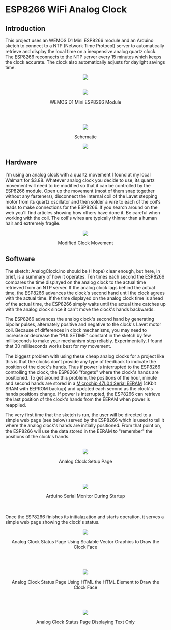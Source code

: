 # ESP8266 WiFi Analog Clock
## Introduction
This project uses an WEMOS D1 Mini ESP8266 module and an Arduino sketch to connect to a NTP (Network Time Protocol) server to automatically retrieve and display the local time on a inexpensive analog quartz clock. The ESP8266 reconnects to the NTP server every 15 minutes which keeps the clock accurate. The clock also automatically adjusts for daylight savings time.

<p align="center"><img src="/images/Clock-face.JPEG"/>
<br />
<br />  
<p align="center"><img src="/images/Clock-back.JPEG"/>
<p align="center">WEMOS D1 Mini ESP8266 Module</p>
<br />
<br />
<p align="center"><img src="/images/Schematic.jpg"/>
<p align="center">Schematic</p>
<p align="center"><img src="/images/AnalogClock.gif"/>

## Hardware
I'm using an analog clock with a quartz movement I found at my local Walmart for $3.88. Whatever analog clock you decide to use, its quartz movement will need to be modified so that it can be controlled by the ESP8266 module. Open up the movement (most of them snap together without any fasteners), disconnect the internal coil of the Lavet stepping motor from its quartz oscillator and then solder a wire to each of the coil's leads to make connections for the ESP8266. If you search around on the web you'll find articles showing how others have done it. Be careful when working with the coil. The coil's wires are typically thinner than a human hair and extremely fragile.
<p align="center"><img src="/images/Clock%20Movement.jpeg"/>
<p align="center">Modified Clock Movement</p>

## Software
The sketch: AnalogClock.ino should be (I hope) clear enough, but here, in brief, is a summary of how it operates. Ten times each second the ESP8266 compares the time displayed on the analog clock to the actual time retrieved from an NTP server. If the analog clock lags behind the actual time, the ESP8266 advances the clock's second hand until the clock agrees with the actual time. If the time displayed on the analog clock time is ahead of the actual time, the ESP8266 simply waits until the actual time catches up with the analog clock since it can't move the clock's hands backwards. 

The ESP8266 advances the analog clock's second hand by generating bipolar pulses, alternately positive and negative to the clock's Lavet motor coil. Because of differences in clock mechanisms, you may need to increase or decrease the "PULSETIME" constant in the sketch by few milliseconds to make your mechanism step reliably. Experimentally, I found that 30 milliseconds works best for my movement.

The biggest problem with using these cheap analog clocks for a project like this is that the clocks don't provide any type of feedback to indicate the position of the clock's hands. Thus if power is interrupted to the ESP8266 controlling the clock, the ESP8266 "forgets" where the clock's hands are positioned.  To get around this problem, the positions of the hour, minute and second hands are stored in a [Microchip 47L04 Serial EERAM](https://www.microchip.com/wwwproducts/en/47L04) (4Kbit SRAM with EEPROM backup) and updated each second as the clock's hands positions change. If power is interrupted, the ESP8266 can retrieve the last position of the clock's hands from the EERAM when power is reapplied. 

The very first time that the sketch is run, the user will be directed to a simple web page (see below) served by the ESP8266 which is used to tell it where the analog clock's hands are initially positioned. From that point on, the ESP8266 will use the data stored in the EERAM to "remember" the positions of the clock's hands.
<br />
<br />
<p align="center"><img src="/images/screen1.jpg"/>
<p align="center">Analog Clock Setup Page</p>
<br />
<br />
<p align="center"><img src="/images/screen2.jpg"/>
<p align="center">Arduino Serial Monitor During Startup</p>
<br />
<br />
Once the ESP8266 finishes its initialazation and starts operation, it serves a simple web page showing the clock's status.
<br />
<p align="center"><img src="/images/screen3.jpg"/>
<p align="center">Analog Clock Status Page Using Scalable Vector Graphics to Draw the Clock Face</p>
<br />
<br />
<p align="center"><img src="/images/screen4.jpg"/>
<p align="center">Analog Clock Status Page Using HTML the HTML <canvas> Element to Draw the Clock Face</p>
<br />
<br />
<p align="center"><img src="/images/screen5.jpg"/>
<p align="center">Analog Clock Status Page Displaying Text Only</p>
